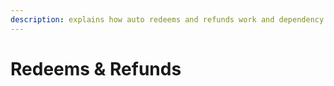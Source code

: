 ```yaml
---
description: explains how auto redeems and refunds work and dependency on client
---
```


# Redeems & Refunds

